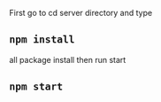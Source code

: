First go to cd server directory and type 
## `npm install` 

all package install then run start 
## `npm start`